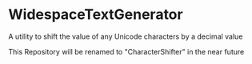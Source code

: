 # WidespaceTextGenerator
A utility to shift the value of any Unicode characters by a decimal value

This Repository will be renamed to "CharacterShifter" in the near future
